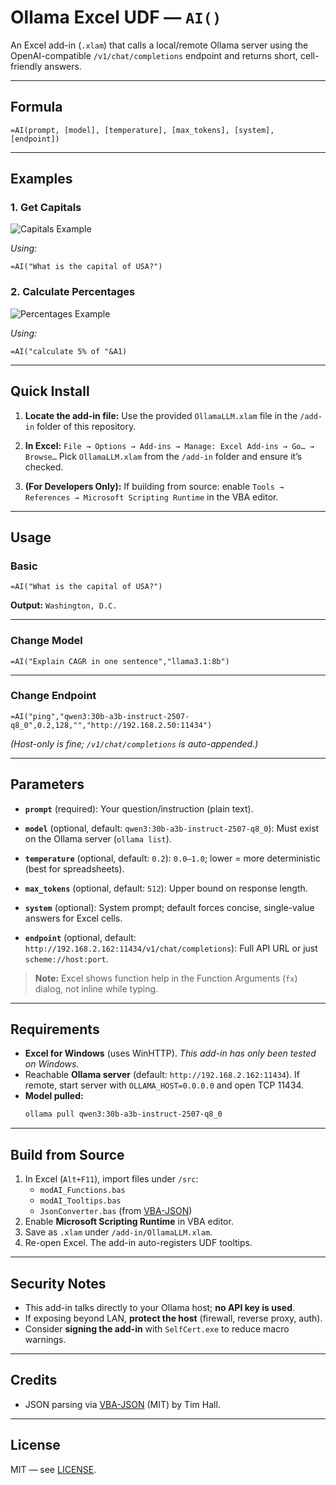 # Ollama Excel UDF — `AI()`

An Excel add-in (`.xlam`) that calls a local/remote Ollama server using the OpenAI-compatible `/v1/chat/completions` endpoint and returns short, cell-friendly answers.

---

## Formula

```excel
=AI(prompt, [model], [temperature], [max_tokens], [system], [endpoint])
```

---

## Examples

### 1. Get Capitals

![Capitals Example](assets/Capitals.gif)

*Using:*
```excel
=AI("What is the capital of USA?")
```

### 2. Calculate Percentages

![Percentages Example](assets/Percentages.gif)

*Using:*
```excel
=AI("calculate 5% of "&A1)
```

---

## Quick Install

1. **Locate the add-in file:**
   Use the provided `OllamaLLM.xlam` file in the `/add-in` folder of this repository.

2. **In Excel:**
   `File → Options → Add-ins → Manage: Excel Add-ins → Go… → Browse…`
   Pick `OllamaLLM.xlam` from the `/add-in` folder and ensure it’s checked.

3. **(For Developers Only):**
   If building from source: enable `Tools → References → Microsoft Scripting Runtime` in the VBA editor.

---

## Usage

### Basic

```excel
=AI("What is the capital of USA?")
```

**Output:**
`Washington, D.C.`

---

### Change Model

```excel
=AI("Explain CAGR in one sentence","llama3.1:8b")
```

---

### Change Endpoint

```excel
=AI("ping","qwen3:30b-a3b-instruct-2507-q8_0",0.2,128,"","http://192.168.2.50:11434")
```

*(Host-only is fine; `/v1/chat/completions` is auto-appended.)*

---

## Parameters

- **`prompt`** (required):
  Your question/instruction (plain text).

- **`model`** (optional, default: `qwen3:30b-a3b-instruct-2507-q8_0`):
  Must exist on the Ollama server (`ollama list`).

- **`temperature`** (optional, default: `0.2`):
  `0.0–1.0`; lower = more deterministic (best for spreadsheets).

- **`max_tokens`** (optional, default: `512`):
  Upper bound on response length.

- **`system`** (optional):
  System prompt; default forces concise, single-value answers for Excel cells.

- **`endpoint`** (optional, default: `http://192.168.2.162:11434/v1/chat/completions`):
  Full API URL or just `scheme://host:port`.

> **Note:**
> Excel shows function help in the Function Arguments (`fx`) dialog, not inline while typing.

---

## Requirements

- **Excel for Windows** (uses WinHTTP).
  *This add-in has only been tested on Windows.*
- Reachable **Ollama server** (default: `http://192.168.2.162:11434`).
  If remote, start server with `OLLAMA_HOST=0.0.0.0` and open TCP 11434.
- **Model pulled:**
  ```sh
  ollama pull qwen3:30b-a3b-instruct-2507-q8_0
  ```

---

## Build from Source

1. In Excel (`Alt+F11`), import files under `/src`:
    - `modAI_Functions.bas`
    - `modAI_Tooltips.bas`
    - `JsonConverter.bas` (from [VBA-JSON](https://github.com/VBA-tools/VBA-JSON))
2. Enable **Microsoft Scripting Runtime** in VBA editor.
3. Save as `.xlam` under `/add-in/OllamaLLM.xlam`.
4. Re-open Excel. The add-in auto-registers UDF tooltips.

---

## Security Notes

- This add-in talks directly to your Ollama host; **no API key is used**.
- If exposing beyond LAN, **protect the host** (firewall, reverse proxy, auth).
- Consider **signing the add-in** with `SelfCert.exe` to reduce macro warnings.

---

## Credits

- JSON parsing via [VBA-JSON](https://github.com/VBA-tools/VBA-JSON) (MIT) by Tim Hall.

---

## License

MIT — see [LICENSE](LICENSE).
